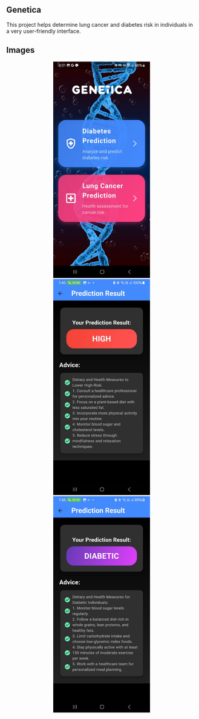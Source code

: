 ## Genetica

This project helps determine lung cancer and diabetes risk in individuals in a very user-friendly interface.


## Images

<p align="center">
<img src="https://github.com/havishshetty/Genetica/blob/main/homepage.jpg" width="256" hspace="4">
<img src="https://github.com/havishshetty/Genetica/blob/main/res.jpg" width="256" hspace="4">
<img src="https://github.com/havishshetty/Genetica/blob/main/res2.jpg" width="256" hspace="4">
</p>


 
 
